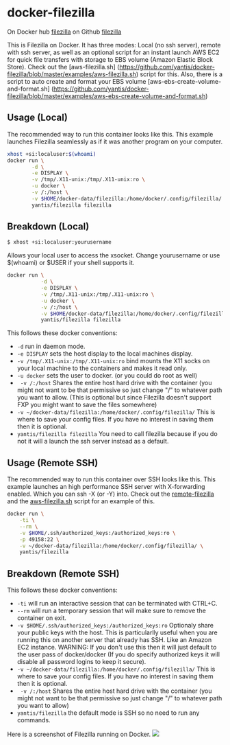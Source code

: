 # docker-filezilla

On Docker hub [filezilla](https://registry.hub.docker.com/u/yantis/filezilla)
on Github [filezilla](https://github.com/yantis/docker-filezilla)

This is Filezilla on Docker. It has three modes: Local (no ssh server), remote with ssh server, as
well as an optional script for an instant launch AWS EC2 for quick file transfers with 
storage to EBS volume (Amazon Elastic Block Store). Check out the [aws-filezilla.sh]
(https://github.com/yantis/docker-filezilla/blob/master/examples/aws-filezilla.sh) script for this.
Also, there is a script to auto create and format your EBS volume [aws-ebs-create-volume-and-format.sh]
(https://github.com/yantis/docker-filezilla/blob/master/examples/aws-ebs-create-volume-and-format.sh)

## Usage (Local)

The recommended way to run this container looks like this. This example launches Filezilla seamlessly as
if it was another program on your computer.

```bash
xhost +si:localuser:$(whoami)
docker run \
        -d \
        -e DISPLAY \
        -v /tmp/.X11-unix:/tmp/.X11-unix:ro \
        -u docker \
        -v /:/host \
        -v $HOME/docker-data/filezilla:/home/docker/.config/filezilla/ \
        yantis/filezilla filezilla
```

## Breakdown (Local)

```bash
$ xhost +si:localuser:yourusername
```

Allows your local user to access the xsocket. Change yourusername or use $(whoami)
or $USER if your shell supports it.


```bash
docker run \
           -d \
           -e DISPLAY \
           -v /tmp/.X11-unix:/tmp/.X11-unix:ro \
           -u docker \
           -v /:/host \
           -v $HOME/docker-data/filezilla:/home/docker/.config/filezilla/ \
           yantis/filezilla filezilla
```
This follows these docker conventions:

* `-d` run in daemon mode. 
* `-e DISPLAY` sets the host display to the local machines display.
* `-v /tmp/.X11-unix:/tmp/.X11-unix:ro` bind mounts the X11 socks on your local machine
to the containers and makes it read only.
* `-u docker` sets the user to docker. (or you could do root as well)
* ` -v /:/host` Shares the entire host hard drive with the container (you might not want to be
that permissive so just change "/" to whatever path you want to allow.
(This is optional but since Filezilla doesn't support FXP you might want to save the files somewhere)
* `-v ~/docker-data/filezilla:/home/docker/.config/filezilla/` This is where to save your config files.
If you have no interest in saving them then it is optional.
* `yantis/filezilla filezilla` You need to call filezilla because if you do not it will a launch the ssh
server instead as a default.


## Usage (Remote SSH)

The recommended way to run this container over SSH looks like this. This example launches an high performance SSH
server with X-forwarding enabled. Which you can ssh -X (or -Y) into. Check out the [remote-filezilla](https://github.com/yantis/docker-filezilla/blob/master/examples/remote-filezilla.sh)
and the [aws-filezilla.sh](https://github.com/yantis/docker-filezilla/blob/master/examples/aws-filezilla.sh) script for an example of this.


```bash
docker run \
    -ti \
    --rm \
    -v $HOME/.ssh/authorized_keys:/authorized_keys:ro \
    -p 49158:22 \
    -v ~/docker-data/filezilla:/home/docker/.config/filezilla/ \
    yantis/filezilla
```

## Breakdown (Remote SSH)

This follows these docker conventions:

* `-ti` will run an interactive session that can be terminated with CTRL+C.
* `--rm` will run a temporary session that will make sure to remove the container on exit.
* `-v $HOME/.ssh/authorized_keys:/authorized_keys:ro` Optionaly share your public keys with the host.
This is particularlly useful when you are running this on another server that already has SSH. Like an 
Amazon EC2 instance. WARNING: If you don't use this then it will just default to the user pass of docker/docker
(If you do specify authorized keys it will disable all password logins to keep it secure).
* `-v ~/docker-data/filezilla:/home/docker/.config/filezilla/` This is where to save your config files.
If you have no interest in saving them then it is optional.
* ` -v /:/host` Shares the entire host hard drive with the container (you might not want to be
that permissive so just change "/" to whatever path you want to allow)
* `yantis/filezilla` the default mode is SSH so no need to run any commands.

Here is a screenshot of Filezilla running on Docker.
![](http://yantis-scripts.s3.amazonaws.com/Screenshot_2015-04-10_02-01-50.png)
